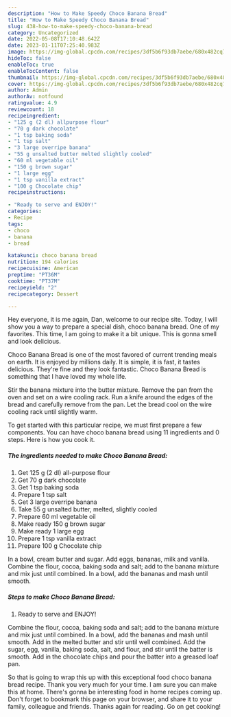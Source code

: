 ```yaml
---
description: "How to Make Speedy Choco Banana Bread"
title: "How to Make Speedy Choco Banana Bread"
slug: 438-how-to-make-speedy-choco-banana-bread
category: Uncategorized
date: 2022-05-08T17:10:48.642Z
date: 2023-01-11T07:25:40.983Z
image: https://img-global.cpcdn.com/recipes/3df5b6f93db7aebe/680x482cq70/choco-banana-bread-recipe-main-photo.jpg
hideToc: false
enableToc: true
enableTocContent: false
thumbnail: https://img-global.cpcdn.com/recipes/3df5b6f93db7aebe/680x482cq70/choco-banana-bread-recipe-main-photo.jpg
cover: https://img-global.cpcdn.com/recipes/3df5b6f93db7aebe/680x482cq70/choco-banana-bread-recipe-main-photo.jpg
author: Admin
authorAv: notfound
ratingvalue: 4.9
reviewcount: 18
recipeingredient:
- "125 g (2 dl) allpurpose flour"
- "70 g dark chocolate"
- "1 tsp baking soda"
- "1 tsp salt"
- "3 large overripe banana"
- "55 g unsalted butter melted slightly cooled"
- "60 ml vegetable oil"
- "150 g brown sugar"
- "1 large egg"
- "1 tsp vanilla extract"
- "100 g Chocolate chip"
recipeinstructions:

- "Ready to serve and ENJOY!"
categories:
- Recipe
tags:
- choco
- banana
- bread

katakunci: choco banana bread 
nutrition: 194 calories
recipecuisine: American
preptime: "PT36M"
cooktime: "PT37M"
recipeyield: "2"
recipecategory: Dessert

---
```



Hey everyone, it is me again, Dan, welcome to our recipe site. Today, I will show you a way to prepare a special dish, choco banana bread. One of my favorites. This time, I am going to make it a bit unique. This is gonna smell and look delicious.

Choco Banana Bread is one of the most favored of current trending meals on earth. It is enjoyed by millions daily. It is simple, it is fast, it tastes delicious. They're fine and they look fantastic. Choco Banana Bread is something that I have loved my whole life.

Stir the banana mixture into the butter mixture. Remove the pan from the oven and set on a wire cooling rack. Run a knife around the edges of the bread and carefully remove from the pan. Let the bread cool on the wire cooling rack until slightly warm.


To get started with this particular recipe, we must first prepare a few components. You can have choco banana bread using 11 ingredients and 0 steps. Here is how you cook it.

<!--inarticleads1-->

##### The ingredients needed to make Choco Banana Bread:

1. Get 125 g (2 dl) all-purpose flour
1. Get 70 g dark chocolate
1. Get 1 tsp baking soda
1. Prepare 1 tsp salt
1. Get 3 large overripe banana
1. Take 55 g unsalted butter, melted, slightly cooled
1. Prepare 60 ml vegetable oil
1. Make ready 150 g brown sugar
1. Make ready 1 large egg
1. Prepare 1 tsp vanilla extract
1. Prepare 100 g Chocolate chip


In a bowl, cream butter and sugar. Add eggs, bananas, milk and vanilla. Combine the flour, cocoa, baking soda and salt; add to the banana mixture and mix just until combined. In a bowl, add the bananas and mash until smooth. 

<!--inarticleads2-->

##### Steps to make Choco Banana Bread:


1. Ready to serve and ENJOY!

Combine the flour, cocoa, baking soda and salt; add to the banana mixture and mix just until combined. In a bowl, add the bananas and mash until smooth. Add in the melted butter and stir until well combined. Add the sugar, egg, vanilla, baking soda, salt, and flour, and stir until the batter is smooth. Add in the chocolate chips and pour the batter into a greased loaf pan. 

So that is going to wrap this up with this exceptional food choco banana bread recipe. Thank you very much for your time. I am sure you can make this at home. There's gonna be interesting food in home recipes coming up. Don't forget to bookmark this page on your browser, and share it to your family, colleague and friends. Thanks again for reading. Go on get cooking!
